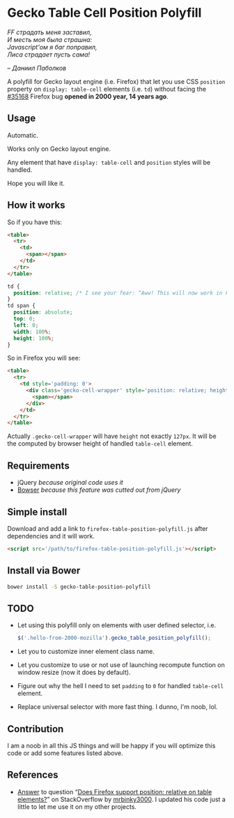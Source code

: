 # Gecko Table Cell Position Polyfill

*FF страдать меня заставил,<br>
И месть моя была страшна:<br>
Javascript'ом я баг поправил,<br>
Лиса страдает пусть сама!*

*– Даниил Паболков*

A polyfill for Gecko layout engine (i.e. Firefox) that let you use CSS `position` property on `display: table-cell` elements (i.e. `td`) without facing the [#35168](https://bugzilla.mozilla.org/show_bug.cgi?id=35168) Firefox bug **opened in 2000 year, 14 years ago**.

## Usage

Automatic.

Works only on Gecko layout engine.

Any element that have `display: table-cell` and `position` styles will be handled.

Hope you will like it.

## How it works

So if you have this:

```html
<table>
  <tr>
    <td>
      <span></span>
    </td>
  </tr>
</table>  
```

```css
td {
  position: relative; /* I see your fear: “Aww! This will now work in Firefox!” */
}
td span {
  position: absolute;
  top: 0;
  left: 0;
  width: 100%;
  height: 100%;
}
```

So in Firefox you will see:

```html
<table>
  <tr>
    <td style='padding: 0'>
      <div class='gecko-cell-wrapper' style='position: relative; height: 127px;'>
        <span></span>
      </div>
    </td>
  </tr>
</table> 
```

Actually `.gecko-cell-wrapper` will have `height` not exactly `127px`. It will be the computed by browser height of handled `table-cell` element.

## Requirements

- jQuery *because original code uses it*
- [Bowser](https://github.com/ded/bowser) *because this feature was cutted out from jQuery*

## Simple install

Download and add a link to `firefox-table-position-polyfill.js` after dependencies and it will work.

```html
<script src='/path/to/firefox-table-position-polyfill.js'></script>
```

## Install via Bower

```bash
bower install -S gecko-table-position-polyfill
```

## TODO

- Let using this polyfill only on elements with user defined selector, i.e.

  ```js
  $('.hello-from-2000-mozilla').gecko_table_position_polyfill();
  ```
- Let you to customize inner element class name.
- Let you customize to use or not use of launching recompute function on window resize (now it does by default).
- Figure out why the hell I need to set `padding` to `0` for handled `table-cell` element.
- Replace universal selector with more fast thing. I dunno, I'm noob, lol.
  

## Contribution

I am a noob in all this JS things and will be happy if you will optimize this code or add some features listed above.

## References

- [Answer](http://stackoverflow.com/a/13036256/766307) to question “[Does Firefox support position: relative on table elements?](http://stackoverflow.com/q/5148041/766307)” on StackOverflow by [mrbinky3000](http://stackoverflow.com/users/331503/mrbinky3000). I updated his code just a little to let me use it on my other projects.
